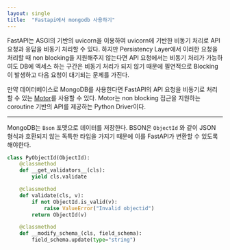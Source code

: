 ```yaml
---
layout: single
title:  "Fastapi에서 mongodb 사용하기"
---
```


FastAPI는 ASGI의 기반의 uvicorn을 이용하여 uvicorn에 기반한 비동기 처리로 API 요청과 응답을 비동기 처리할 수 있다. 하지만 Persistency Layer에서 이러한 요청을 처리할 때 non blocking을 지원해주지 않는다면 API 요청에서는 비동기 처리가 가능하여도 DB에 엑세스 하는 구간은 비동기 처리가 되지 않기 때문에 필연적으로 Blocking이 발생하고 다음 요청이 대기되는 문제를 가진다.

만약 데이터베이스로 MongoDB를 사용한다면 FastAPI의 API 요청을 비동기로 처리할 수 있는 [Motor]()를 사용할 수 있다. Motor는 
non blocking 접근을 지원하는 coroutine 기반의 API를 제공하는 Python Driver이다.


---

MongoDB는 `Bson` 포맷으로 데이터를 저장한다. BSON은 `ObjectId` 와 같이 JSON 형식과 호환되지 않는 독특한 타입을 가지기 때문에 이를   FastAPI가 변환할 수 있도록 해야한다.

```python
class PyObjectId(ObjectId):
    @classmethod
    def __get_validators__(cls):
        yield cls.validate

    @classmethod
    def validate(cls, v):
        if not ObjectId.is_valid(v):
            raise ValueError("Invalid objectid")
        return ObjectId(v)

    @classmethod
    def __modify_schema_(cls, field_schema):
        field_schema.update(type="string")

```

